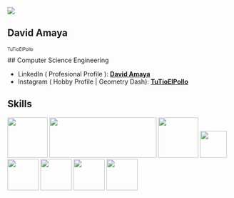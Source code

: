 ![](https://i.pinimg.com/originals/7a/fd/d6/7afdd6915a8219f5dcdb89ff990a9a72.gif)

## David Amaya
<p style="font-size: 10px">TuTioElPollo</p>
## Computer Science Engineering

* LinkedIn ( Profesional Profile ): **[David Amaya](www.linkedin.com/in/david-amaya-)**
* Instagram ( Hobby Profile | Geometry Dash): **[TuTioElPollo](https://www.instagram.com/tutioelpollo)**


## Skills
<div style="display:inline-block">
  <img src="https://cdn.icon-icons.com/icons2/2415/PNG/512/java_original_wordmark_logo_icon_146459.png" width="90" height="90"/>
  <img src="https://upload.wikimedia.org/wikipedia/commons/thumb/4/44/Spring_Framework_Logo_2018.svg/2560px-Spring_Framework_Logo_2018.svg.png" width="240" height="90"/>
<img src="https://user-images.githubusercontent.com/62670505/195007613-18dce7c2-a73d-43eb-b454-ffbabfa802b6.png" width="90" height="90" />         
<img src="https://user-images.githubusercontent.com/4249331/52232852-e2c4f780-28bd-11e9-835d-1e3cf3e43888.png" width="60" height="60" />
<img src="https://cdn-icons-png.flaticon.com/512/1532/1532556.png" width="70" height="70" />
<img src="https://seeklogo.com/images/C/css-3-logo-023C1A7171-seeklogo.com.png" width="70" height="70" />
<img src="https://cdn.icon-icons.com/icons2/2415/PNG/512/java_original_wordmark_logo_icon_146459.png" width="70" height="70" />
<img src="https://www.jovenesprogramadores.cl/wp-content/uploads/2020/07/PYTHON.png" width="70" height="70" />
</div>





